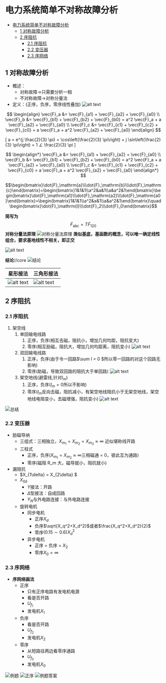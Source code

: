 # 电力系统简单不对称故障分析
- [电力系统简单不对称故障分析](#电力系统简单不对称故障分析)
  - [1 对称故障分析](#1-对称故障分析)
  - [2 序阻抗](#2-序阻抗)
    - [2.1 序阻抗](#21-序阻抗)
    - [2.2 变压器](#22-变压器)
    - [2.3 序网络](#23-序网络)

## 1 对称故障分析
- 概述：
  - 对称故障->只需要分析一相
  - 不对称故障->对称分量法
- 定义：(正序，负序，零序线性叠加)
  ![alt text](image-1.png)

$$
\begin{align}
\vec{F}_a &= \vec{F}_{a1} + \vec{F}_{a2} + \vec{F}_{a0} \\
\vec{F}_b &= \vec{F}_{b1} + \vec{F}_{b2} + \vec{F}_{b0} = a^2 \vec{F}_a + a \vec{F}_{a2} + \vec{F}_{a0} \\
\vec{F}_c &= \vec{F}_{c1} + \vec{F}_{c2} + \vec{F}_{c0} = a \vec{F}_a + a^2 \vec{F}_{a2} + \vec{F}_{a0}
\end{align}
$$

\[
a = e^{j \frac{2}{3} \pi} = \cos\left(\frac{2}{3} \pi\right) + j \sin\left(\frac{2}{3} \pi\right) = 1 ∠ \frac{2}{3} \pi
\]

$$
\begin{align*}
\vec{F}_a &= \vec{F}_{a1} + \vec{F}_{a2} + \vec{F}_{a0} \\
\vec{F}_b &= \vec{F}_{b1} + \vec{F}_{b2} + \vec{F}_{b0} = a^2 \vec{F}_a + a \vec{F}_{a2} + \vec{F}_{a0} \\
\vec{F}_c &= \vec{F}_{c1} + \vec{F}_{c2} + \vec{F}_{c0} = a \vec{F}_a + a^2 \vec{F}_{a2} + \vec{F}_{a0}
\end{align*}
$$

$$\begin{bmatrix}\dot{F}_\mathrm{a}\\\dot{F}_\mathrm{b}\\\dot{F}_\mathrm{c}\end{bmatrix}=\begin{bmatrix}1&1&1\\a^2&a&1\\a&a^2&1\end{bmatrix}\begin{bmatrix}\dot{F}_\mathrm{a1}\\\dot{F}_\mathrm{a2}\\\dot{F}_\mathrm{a0}\end{bmatrix}=\begin{bmatrix}1&1&1\\a^2&a&1\\a&a^2&1\end{bmatrix}\quad\begin{bmatrix}\dot{F}_\mathrm{l}\\\dot{F}_2\\\dot{F}_0\end{bmatrix}$$

**简写为**
$$\dot{F}_{\mathrm{abc}}=T\dot{F}_{120}$$
**对称分量法原理**
![对称分量法原理](image-5.png)
**类似基底，基函数的概念，可以唯一确定线性组合，要求基地线性不相关，即正交**

![alt text](image-2.png)

**结论**//core
![结论](image-4.png)

| 星形接法                 | 三角形接法               |
| ------------------------ | ------------------------ |
| ![alt text](image-3.png) | ![alt text](image-6.png) |

## 2 序阻抗

### 2.1 序阻抗

1.  架空线
    1. 单回输电线路
       1. 正序，负序(相互去磁，阻抗小，增加几何均距，阻抗变大)
       2. 零序(相互励磁，阻抗大，增加几何均距离，阻抗变小)
          ![alt text](image-9.png)
    2. 双回输电线路
       1. 正序，负序(由于令一回路$\sum I = 0 $所以零一回路的对这个回路无影响)
       2. 零序(助磁，导致双回路的阻抗大于单回路)
          ![alt text](image-10.png)
    3. 架空地线(避雷线,针对$I_m$)
       1. 正序，负序($I_m = 0$所以不影响)
       2. 零序($I_m$反向去磁，阻抗减小，有架空地线阻抗小于无架空地线，架空地线电阻变小，去磁增强，阻抗变小)
          ![alt text](image-8.png)

![总结](image-7.png)

### 2.2 变压器

- 励磁导纳
  - 三组式：三相独立，$X_{m_1}=X_{m_2}=X_{m_3}\approx\infty$ 近似堪称线开路
  - 三柱式
    - 正序，负序($X_{m_1} = X_{m_2} \approx \infty$三相磁通 = 0，彼此互为通路)
    - 零序(磁阻 R_m 大，磁导就小，阻抗就小)
- 漏阻抗
  - $X_{1\delta} = X_{2\delta} $
  - $X_{0\delta}$
    - $Y$接法：开路
    - $\Delta$型接法：自成回路
    - $Y_N$与外电路连接：与外电路连接
  - 旋转电机
    - 同步电机
      - 正序$X_d$
      - 负序$\sqrt{X_q^2+X_d^2}$或者$\frac{X_q^2+X_d^2}{2}$
      - 零序$(0.15 \sim0.6)X_d^2$
    - 异步电机
      - 正序 = 负序 = $X_2$
      - 零序$X_0 = \infty$

### 2.3 序网络

- **序网络画法**
  - 正序
    - 只有正序电路有发电机电源
    - 看是否开路
    - $U_{f_1}$
    - 发电机$X_1$
  - 负序
    - 看是否开路
    - $U_{f_2}$
    - 发电机$X_2$
  - 零序
    - 从短路往两边看零序通路
    - $U_{f_0}$
    - 发电机$X_0$

![例题](image-11.png)
![正序](image-12.png)
![例题答案](IMG_20241126_092125.jpg)